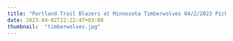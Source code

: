 ```yaml
---
title: "Portland Trail Blazers at Minnesota Timberwolves 04/2/2023 Picks & Preview"
date: 2023-04-02T22:22:47+03:00
thumbnail:  "timberwolves.jpg"
---
```


